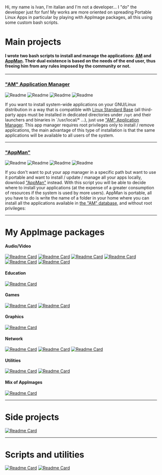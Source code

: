 Hi, my name is Ivan, I'm italian and I'm not a developer... I "do" the developer just for fun! My works are more oriented on spreading Portable Linux Apps in particular by playing with AppImage packages, all this using some custom bash  scripts.

# Main projects

#### I wrote two bash scripts to install and manage the applications: [AM](https://github.com/ivan-hc/AM-Application-Manager) and [AppMan](https://github.com/ivan-hc/AppMan). Their dual existence is based on the needs of the end user, thus freeing him from any rules imposed by the community or not.
------------------------
### ["AM" Application Manager](https://github.com/ivan-hc/AM-Application-Manager)

![Readme](https://img.shields.io/github/issues/ivan-hc/AM-Application-Manager)
![Readme](https://img.shields.io/github/forks/ivan-hc/AM-Application-Manager)
![Readme](https://img.shields.io/github/stars/ivan-hc/AM-Application-Manager)
![Readme](https://img.shields.io/github/license/ivan-hc/AM-Application-Manager)

If you want to install system-wide applications on your GNU/Linux distribution in a way that is compatible with [Linux Standard Base](https://refspecs.linuxfoundation.org/lsb.shtml) (all third-party apps must be installed in dedicated directories under `/opt` and their launchers and binaries in `/usr/local/* ...), just use ["AM" Application Manager](https://github.com/ivan-hc/AM-Application-Manager). This app manager requires root privileges only to install / remove applications, the main advantage of this type of installation is that the same applications will be available to all users of the system.

------------------------
### ["AppMan"](https://github.com/ivan-hc/AppMan)

![Readme](https://img.shields.io/github/issues/ivan-hc/AppMan)
![Readme](https://img.shields.io/github/forks/ivan-hc/AppMan)
![Readme](https://img.shields.io/github/stars/ivan-hc/AppMan)
![Readme](https://img.shields.io/github/license/ivan-hc/AppMan)

If you don't want to put your app manager in a specific path but want to use it portable and want to install / update / manage all your apps locally, download ["AppMan"](https://github.com/ivan-hc/AppMan) instead. With this script you will be able to decide where to install your applications (at the expense of a greater consumption of resources if the system is used by more users). AppMan is portable, all you have to do is write the name of a folder in your home where you can install all the applications available in [the "AM" database](https://github.com/ivan-hc/AM-Application-Manager/tree/main/programs), and without root privileges:

-------------------------------------------------------

# My AppImage packages
#### Audio/Video
[![Readme Card](https://github-readme-stats.vercel.app/api/pin/?username=ivan-hc&theme=bear&repo=Avidemux-unofficial-appimage)](https://github.com/ivan-hc/Avidemux-unofficial-appimage)
[![Readme Card](https://github-readme-stats.vercel.app/api/pin/?username=ivan-hc&theme=bear&repo=Handbrake-appimage)](https://github.com/ivan-hc/Handbrake-appimage)
[![Readme Card](https://github-readme-stats.vercel.app/api/pin/?username=ivan-hc&theme=bear&repo=MPV-appimage)](https://github.com/ivan-hc/MPV-appimage)
[![Readme Card](https://github-readme-stats.vercel.app/api/pin/?username=ivan-hc&theme=bear&repo=ocenaudio-appimage)](https://github.com/ivan-hc/ocenaudio-appimage)
[![Readme Card](https://github-readme-stats.vercel.app/api/pin/?username=ivan-hc&theme=bear&repo=Spotify-appimage)](https://github.com/ivan-hc/Spotify-appimage)
[![Readme Card](https://github-readme-stats.vercel.app/api/pin/?username=ivan-hc&theme=bear&repo=VLC-appimage)](https://github.com/ivan-hc/VLC-appimage)

#### Education
[![Readme Card](https://github-readme-stats.vercel.app/api/pin/?username=ivan-hc&theme=bear&repo=Celestia-appimage)](https://github.com/ivan-hc/Celestia-appimage)

#### Games
[![Readme Card](https://github-readme-stats.vercel.app/api/pin/?username=ivan-hc&theme=bear&repo=KDE-games-suite-appimage)](https://github.com/ivan-hc/KDE-games-suite-appimage)
[![Readme Card](https://github-readme-stats.vercel.app/api/pin/?username=ivan-hc&theme=bear&repo=SuperTuxKart-appimage)](https://github.com/ivan-hc/SuperTuxKart-appimage)

#### Graphics
[![Readme Card](https://github-readme-stats.vercel.app/api/pin/?username=ivan-hc&theme=bear&repo=GIMP-appimage)](https://github.com/ivan-hc/GIMP-appimage)

#### Network
[![Readme Card](https://github-readme-stats.vercel.app/api/pin/?username=ivan-hc&theme=bear&repo=Chromium-Web-Browser-appimage)](https://github.com/ivan-hc/Chromium-Web-Browser-appimage)
[![Readme Card](https://github-readme-stats.vercel.app/api/pin/?username=ivan-hc&theme=bear&repo=MS-Edge-appimage)](https://github.com/ivan-hc/MS-Edge-appimage)
[![Readme Card](https://github-readme-stats.vercel.app/api/pin/?username=ivan-hc&theme=bear&repo=qbittorrent-appimage)](https://github.com/ivan-hc/qbittorrent-appimage)

#### Utilities
[![Readme Card](https://github-readme-stats.vercel.app/api/pin/?username=ivan-hc&theme=bear&repo=Flatpak-installer-appimage)](https://github.com/ivan-hc/Flatpak-installer-appimage)
[![Readme Card](https://github-readme-stats.vercel.app/api/pin/?username=ivan-hc&theme=bear&repo=KDE-utils-appimage)](https://github.com/ivan-hc/KDE-utils-appimage)

#### Mix of AppImages
[![Readme Card](https://github-readme-stats.vercel.app/api/pin/?username=ivan-hc&theme=bear&repo=Database-of-pkg2appimaged-packages)](https://github.com/ivan-hc/Database-of-pkg2appimaged-packages)

-------------------------------------------------------

# Side projects
[![Readme Card](https://github-readme-stats.vercel.app/api/pin/?username=ivan-hc&theme=highcontrast&repo=Arch-Deployer)](https://github.com/ivan-hc/Arch-Deployer)

-------------------------------------------------------

# Scripts and utilities
[![Readme Card](https://github-readme-stats.vercel.app/api/pin/?username=ivan-hc&theme=nightowl&repo=Firefox-for-Linux-scripts)](https://github.com/ivan-hc/Firefox-for-Linux-scripts)
[![Readme Card](https://github-readme-stats.vercel.app/api/pin/?username=ivan-hc&theme=nightowl&repo=flatpak-install-action)](https://github.com/ivan-hc/flatpak-install-action)
